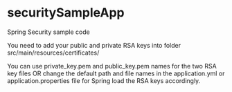 # securitySampleApp
Spring Security sample code 

You need to add your public and private RSA keys into folder src/main/resources/certificates/

You can use private_key.pem and public_key.pem names for the two RSA key files
OR
change the default path and file names in the application.yml or application.properties file for Spring load the RSA keys accordingly. 
